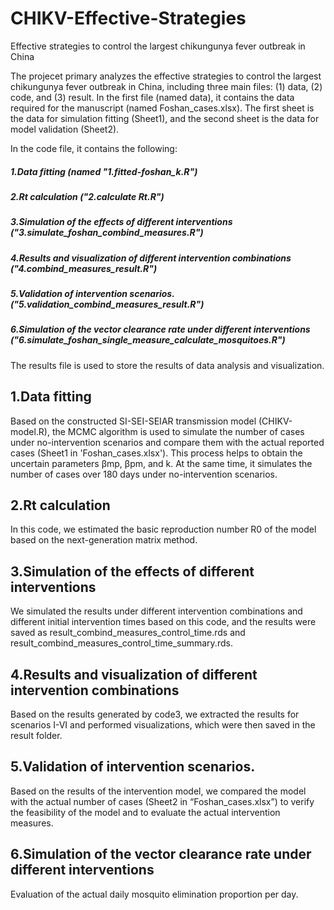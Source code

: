 # CHIKV-Effective-Strategies
Effective strategies to control the largest chikungunya fever outbreak in China

The projecet primary analyzes the effective strategies to control the largest chikungunya fever outbreak in China, including three main files: (1) data, (2) code, and (3) result.
In the first file (named data), it contains the data required for the manuscript (named Foshan_cases.xlsx). The first sheet is the data for simulation fitting (Sheet1), and the second sheet is the data for model validation (Sheet2).

In the code file, it contains the following:
##### 1.Data fitting (named "1.fitted-foshan_k.R")
##### 2.Rt calculation ("2.calculate Rt.R")
##### 3.Simulation of the effects of different interventions ("3.simulate_foshan_combind_measures.R")
##### 4.Results and visualization of different intervention combinations ("4.combind_measures_result.R")
##### 5.Validation of intervention scenarios.("5.validation_combind_measures_result.R")
##### 6.Simulation of the vector clearance rate under different interventions ("6.simulate_foshan_single_measure_calculate_mosquitoes.R")

The results file is used to store the results of data analysis and visualization. 


## 1.Data fitting 
Based on the constructed SI-SEI-SEIAR transmission model (CHIKV-model.R), the MCMC algorithm is used to simulate the number of cases under no-intervention scenarios and compare them with the actual reported cases (Sheet1 in 'Foshan_cases.xlsx'). This process helps to obtain the uncertain parameters βmp, βpm, and k. At the same time, it simulates the number of cases over 180 days under no-intervention scenarios.

## 2.Rt calculation
In this code, we estimated the basic reproduction number R0 of the model based on the next-generation matrix method.

## 3.Simulation of the effects of different interventions 
We simulated the results under different intervention combinations and different initial intervention times based on this code, and the results were saved as result_combind_measures_control_time.rds and result_combind_measures_control_time_summary.rds.

## 4.Results and visualization of different intervention combinations 
Based on the results generated by code3, we extracted the results for scenarios I-VI and performed visualizations, which were then saved in the result folder.

## 5.Validation of intervention scenarios.
Based on the results of the intervention model, we compared the model with the actual number of cases (Sheet2 in “Foshan_cases.xlsx”) to verify the feasibility of the model and to evaluate the actual intervention measures.

## 6.Simulation of the vector clearance rate under different interventions 
Evaluation of the actual daily mosquito elimination proportion per day.



